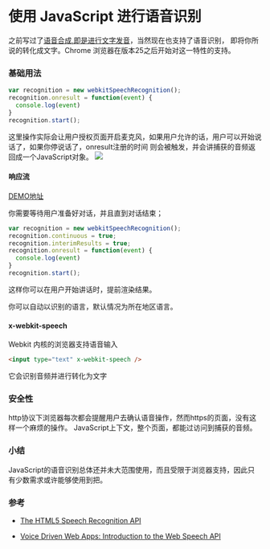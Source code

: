 # 使用 JavaScript 进行语音识别

之前写过了[语音合成,即是进行文字发音](https://github.com/JackPu/text-to-speech)，当然现在也支持了语音识别，
即将你所说的转化成文字。Chrome 浏览器在版本25之后开始对这一特性的支持。

### 基础用法

``` javascript
var recognition = new webkitSpeechRecognition();
recognition.onresult = function(event) { 
  console.log(event) 
}
recognition.start();

```
这里操作实际会让用户授权页面开启麦克风，如果用户允许的话，用户可以开始说话了，如果你停说话了，onresult注册的时间
则会被触发，并会讲捕获的音频返回成一个JavaScript对象。
<img src="http://img1.vued.vanthink.cn/vuedb403c006ef41afba595a76042274fa12.png" />

#### 响应流
[DEMO地址](https://www.google.com/intl/en/chrome/demos/speech.html)

你需要等待用户准备好对话，并且直到对话结束；

``` js 
var recognition = new webkitSpeechRecognition();
recognition.continuous = true;
recognition.interimResults = true;
recognition.onresult = function(event) { 
  console.log(event) 
}
recognition.start();
```
这样你可以在用户开始讲话时，提前渲染结果。

你可以自动以识别的语言，默认情况为所在地区语言。

#### x-webkit-speech

Webkit 内核的浏览器支持语音输入

``` html
<input type="text" x-webkit-speech />
```
它会识别音频并进行转化为文字

### 安全性

http协议下浏览器每次都会提醒用户去确认语音操作，然而https的页面，没有这样一个麻烦的操作。
JavaScript上下文，整个页面，都能过访问到捕获的音频。

### 小结
JavaScript的语音识别总体还并未大范围使用，而且受限于浏览器支持，因此只有少数需求或许能够使用到把。


### 参考

+ [The HTML5 Speech Recognition API](http://shapeshed.com/html5-speech-recognition-api/)

+ [Voice Driven Web Apps: Introduction to the Web Speech API](https://developers.google.com/web/updates/2013/01/Voice-Driven-Web-Apps-Introduction-to-the-Web-Speech-API?hl=en)

